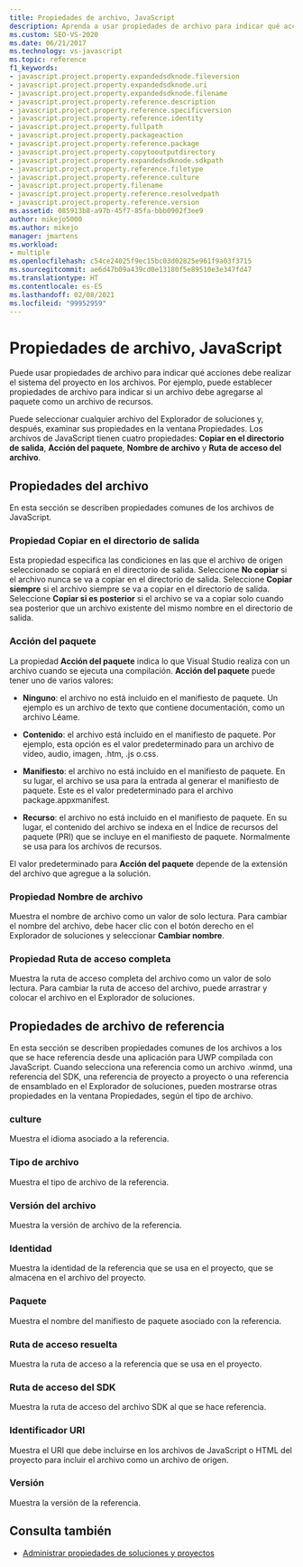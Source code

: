 ```yaml
---
title: Propiedades de archivo, JavaScript
description: Aprenda a usar propiedades de archivo para indicar qué acciones debe realizar el sistema del proyecto en los archivos.
ms.custom: SEO-VS-2020
ms.date: 06/21/2017
ms.technology: vs-javascript
ms.topic: reference
f1_keywords:
- javascript.project.property.expandedsdknode.fileversion
- javascript.project.property.expandedsdknode.uri
- javascript.project.property.expandedsdknode.filename
- javascript.project.property.reference.description
- javascript.project.property.reference.specificversion
- javascript.project.property.reference.identity
- javascript.project.property.fullpath
- javascript.project.property.packageaction
- javascript.project.property.reference.package
- javascript.project.property.copytooutputdirectory
- javascript.project.property.expandedsdknode.sdkpath
- javascript.project.property.reference.filetype
- javascript.project.property.reference.culture
- javascript.project.property.filename
- javascript.project.property.reference.resolvedpath
- javascript.project.property.reference.version
ms.assetid: 085913b8-a97b-45f7-85fa-bbb0902f3ee9
author: mikejo5000
ms.author: mikejo
manager: jmartens
ms.workload:
- multiple
ms.openlocfilehash: c54ce24025f9ec15bc03d02825e961f9a03f3715
ms.sourcegitcommit: ae6d47b09a439cd0e13180f5e89510e3e347fd47
ms.translationtype: HT
ms.contentlocale: es-ES
ms.lasthandoff: 02/08/2021
ms.locfileid: "99952959"
---
```

# <a name="file-properties-javascript"></a>Propiedades de archivo, JavaScript

Puede usar propiedades de archivo para indicar qué acciones debe realizar el sistema del proyecto en los archivos. Por ejemplo, puede establecer propiedades de archivo para indicar si un archivo debe agregarse al paquete como un archivo de recursos.

Puede seleccionar cualquier archivo del Explorador de soluciones y, después, examinar sus propiedades en la ventana Propiedades. Los archivos de JavaScript tienen cuatro propiedades: **Copiar en el directorio de salida**, **Acción del paquete**, **Nombre de archivo** y **Ruta de acceso del archivo**.

## <a name="file-properties"></a>Propiedades del archivo
En esta sección se describen propiedades comunes de los archivos de JavaScript.

### <a name="copy-to-output-directory-property"></a>Propiedad Copiar en el directorio de salida
Esta propiedad especifica las condiciones en las que el archivo de origen seleccionado se copiará en el directorio de salida. Seleccione **No copiar** si el archivo nunca se va a copiar en el directorio de salida. Seleccione **Copiar siempre** si el archivo siempre se va a copiar en el directorio de salida. Seleccione **Copiar si es posterior** si el archivo se va a copiar solo cuando sea posterior que un archivo existente del mismo nombre en el directorio de salida.

### <a name="package-action"></a>Acción del paquete
La propiedad **Acción del paquete** indica lo que Visual Studio realiza con un archivo cuando se ejecuta una compilación. **Acción del paquete** puede tener uno de varios valores:

- **Ninguno**: el archivo no está incluido en el manifiesto de paquete. Un ejemplo es un archivo de texto que contiene documentación, como un archivo Léame.

- **Contenido**: el archivo está incluido en el manifiesto de paquete. Por ejemplo, esta opción es el valor predeterminado para un archivo de vídeo, audio, imagen, .htm, .js o.css.

- **Manifiesto**: el archivo no está incluido en el manifiesto de paquete. En su lugar, el archivo se usa para la entrada al generar el manifiesto de paquete. Este es el valor predeterminado para el archivo package.appxmanifest.

- **Recurso**: el archivo no está incluido en el manifiesto de paquete. En su lugar, el contenido del archivo se indexa en el Índice de recursos del paquete (PRI) que se incluye en el manifiesto de paquete. Normalmente se usa para los archivos de recursos.

El valor predeterminado para **Acción del paquete** depende de la extensión del archivo que agregue a la solución.

### <a name="file-name-property"></a>Propiedad Nombre de archivo
Muestra el nombre de archivo como un valor de solo lectura. Para cambiar el nombre del archivo, debe hacer clic con el botón derecho en el Explorador de soluciones y seleccionar **Cambiar nombre**.

### <a name="full-path-property"></a>Propiedad Ruta de acceso completa
Muestra la ruta de acceso completa del archivo como un valor de solo lectura. Para cambiar la ruta de acceso del archivo, puede arrastrar y colocar el archivo en el Explorador de soluciones.

## <a name="reference-file-properties"></a>Propiedades de archivo de referencia
En esta sección se describen propiedades comunes de los archivos a los que se hace referencia desde una aplicación para UWP compilada con JavaScript. Cuando selecciona una referencia como un archivo .winmd, una referencia del SDK, una referencia de proyecto a proyecto o una referencia de ensamblado en el Explorador de soluciones, pueden mostrarse otras propiedades en la ventana Propiedades, según el tipo de archivo.

### <a name="culture"></a>culture
Muestra el idioma asociado a la referencia.

### <a name="file-type"></a>Tipo de archivo
Muestra el tipo de archivo de la referencia.

### <a name="file-version"></a>Versión del archivo
Muestra la versión de archivo de la referencia.

### <a name="identity"></a>Identidad
Muestra la identidad de la referencia que se usa en el proyecto, que se almacena en el archivo del proyecto.

### <a name="package"></a>Paquete
Muestra el nombre del manifiesto de paquete asociado con la referencia.

### <a name="resolved-path"></a>Ruta de acceso resuelta
Muestra la ruta de acceso a la referencia que se usa en el proyecto.

### <a name="sdk-path"></a>Ruta de acceso del SDK
Muestra la ruta de acceso del archivo SDK al que se hace referencia.

### <a name="uri"></a>Identificador URI
Muestra el URI que debe incluirse en los archivos de JavaScript o HTML del proyecto para incluir el archivo como un archivo de origen.

### <a name="version"></a>Versión
Muestra la versión de la referencia.

## <a name="see-also"></a>Consulta también

- [Administrar propiedades de soluciones y proyectos](../../ide/managing-project-and-solution-properties.md)